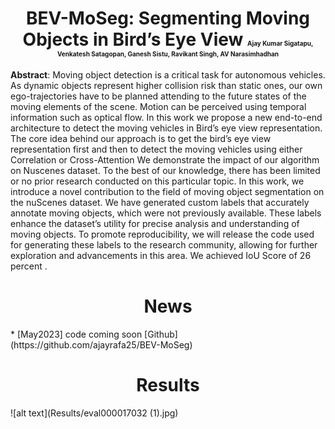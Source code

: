 <h1 align="center">BEV-MoSeg: Segmenting Moving Objects in Bird’s Eye View         
<font size="-2">Ajay Kumar Sigatapu, Venkatesh Satagopan, Ganesh Sistu, Ravikant Singh, AV Narasimhadhan</font></h1>




 
 
 **Abstract**: Moving object detection is a critical task for autonomous
vehicles. As dynamic objects represent higher collision
risk than static ones, our own ego-trajectories have to be
planned attending to the future states of the moving elements of the scene. Motion can be perceived using temporal
information such as optical flow. In this work we propose
a new end-to-end architecture to detect the moving vehicles
in Bird’s eye view representation. The core idea behind our
approach is to get the bird’s eye view representation first
and then to detect the moving vehicles using either Correlation or Cross-Attention We demonstrate the impact of our
algorithm on Nuscenes dataset. To the best of our knowledge, there has been limited or no prior research conducted
on this particular topic. In this work, we introduce a novel
contribution to the field of moving object segmentation on
the nuScenes dataset. We have generated custom labels that
accurately annotate moving objects, which were not previously available. These labels enhance the dataset’s utility
for precise analysis and understanding of moving objects.
To promote reproducibility, we will release the code used for
generating these labels to the research community, allowing for further exploration and advancements in this area.
We achieved IoU Score of 26 percent . 
 
 <h1 align="center">News</h1> 
  * [May2023] code coming soon [Github](https://github.com/ajayrafa25/BEV-MoSeg) 


<h1 align="center">Results</h1> 
![alt text](Results/eval000017032 (1).jpg)


